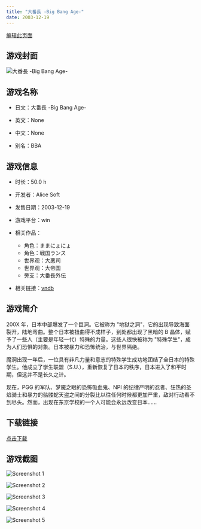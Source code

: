 ```yaml
---
title: "大番長 -Big Bang Age-"
date: 2003-12-19
---
```

[编辑此页面](https://github.com/ACG-3/ADV3-source/blob/main/source/_posts/%E5%A4%A7%E7%95%AA%E9%95%B7%20-Big%20Bang%20Age-.md)

## 游戏封面

![大番長 -Big Bang Age-](https%3A//pan.timero.xyz/onedrive/img_lib_001/%E5%A4%A7%E7%95%AA%E9%95%B7%20-Big%20Bang%20Age-_cover.avif)


## 游戏名称

- 日文：大番長 -Big Bang Age-
- 英文：None
- 中文：None

- 别名：BBA


## 游戏信息

- 时长：50.0 h
- 开发者：Alice Soft
- 发售日期：2003-12-19
- 游戏平台：win
- 相关作品：
   - 角色：ままにょにょ
   - 角色：戦国ランス
   - 世界观：大悪司
   - 世界观：大帝国
   - 旁支：大番長外伝

- 相关链接：[vndb](https://vndb.org/v299)


## 游戏简介

200X 年，日本中部爆发了一个巨洞。它被称为 "地狱之洞"，它的出现导致海面裂开，陆地弯曲。整个日本被扭曲得不成样子，到处都出现了黑暗的 B 晶体，赋予了一些人（主要是年轻一代）特殊的力量。这些人很快被称为 "特殊学生"，成为人们恐惧的对象。日本被暴力和恐怖统治，与世界隔绝。

魔洞出现一年后，一位具有非凡力量和意志的特殊学生成功地团结了全日本的特殊学生。他成立了学生联盟（S.U.），重新恢复了日本的秩序，日本进入了和平时期，但这并不是长久之计。

现在，PGG 的军队、梦魇之眼的恐怖吸血鬼、NPI 的纪律严明的忍者、狂热的圣焰骑士和暴力的骷髅蛇天盗之间的分裂比以往任何时候都更加严重，敌对行动看不到尽头。然而，出现在东京学校的一个人可能会永远改变日本......




## 下载链接

[点击下载](https://pan.timero.xyz/onedrive/adv_lib_001/%E5%A4%A7%E7%95%AA%E9%95%B7%20-Big%20Bang%20Age-)


## 游戏截图


![Screenshot 1](https%3A//pan.timero.xyz/onedrive/img_lib_001/%E5%A4%A7%E7%95%AA%E9%95%B7%20-Big%20Bang%20Age-_Screenshot_1.avif)

![Screenshot 2](https%3A//pan.timero.xyz/onedrive/img_lib_001/%E5%A4%A7%E7%95%AA%E9%95%B7%20-Big%20Bang%20Age-_Screenshot_2.avif)

![Screenshot 3](https%3A//pan.timero.xyz/onedrive/img_lib_001/%E5%A4%A7%E7%95%AA%E9%95%B7%20-Big%20Bang%20Age-_Screenshot_3.avif)

![Screenshot 4](https%3A//pan.timero.xyz/onedrive/img_lib_001/%E5%A4%A7%E7%95%AA%E9%95%B7%20-Big%20Bang%20Age-_Screenshot_4.avif)

![Screenshot 5](https%3A//pan.timero.xyz/onedrive/img_lib_001/%E5%A4%A7%E7%95%AA%E9%95%B7%20-Big%20Bang%20Age-_Screenshot_5.avif)

